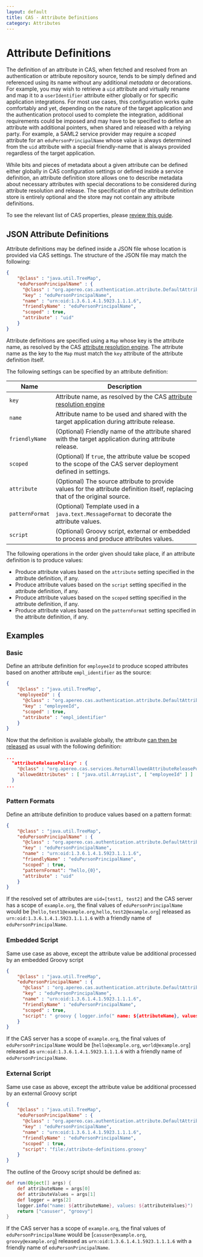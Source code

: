 ```yaml
---
layout: default
title: CAS - Attribute Definitions 
category: Attributes
---
```


# Attribute Definitions

The definition of an attribute in CAS, when fetched and resolved from an authentication or attribute repository source, tends to be simply defined
and referenced using its name without any additional *metadata* or decorations. For example, you may wish to retrieve a `uid` attribute and virtually
rename and map it to a `userIdentifier` attribute either globally or for specific application integrations. For most use cases, this configuration
works quite comfortably and yet, depending on the nature of the target application and the authentication protocol used to complete the integration,
additional requirements could be imposed and may have to be specified to define an attribute with additional pointers, when shared and released with a relying party. For example, a SAML2 service provider may require a *scoped* attribute for an `eduPersonPrincipalName` whose value 
is always determined from the `uid` attribute with a special friendly-name that is always provided regardless of the target application. 

While bits and pieces of metadata about a given attribute can be defined either globally in CAS configuration settings 
or defined inside a service definition, an attribute definition store allows one to describe metadata about necessary attributes 
with special decorations to be considered during attribute resolution and release. The specification of the attribute definition store is entirely 
optional and the store may not contain any attribute definitions.

To see the relevant list of CAS properties, please [review this guide](../configuration/Configuration-Properties.html#attribute-definitions).

## JSON Attribute Definitions

Attribute definitions may be defined inside a JSON file whose location is provided via CAS settings. The structure of the JSON file
may match the following:

```json 
{
    "@class" : "java.util.TreeMap",
    "eduPersonPrincipalName" : {
      "@class" : "org.apereo.cas.authentication.attribute.DefaultAttributeDefinition",
      "key" : "eduPersonPrincipalName",
      "name" : "urn:oid:1.3.6.1.4.1.5923.1.1.1.6",
      "friendlyName" : "eduPersonPrincipalName",
      "scoped" : true,
      "attribute" : "uid"
    }
}
```         

Attribute definitions are specified using a `Map` whose key is the attribute name, as resolved by the CAS [attribute resolution engine](Attribute-Resolution.html).
The attribute name as the key to the `Map` must match the `key` attribute of the attribute definition itself.

The following settings can be specified by an attribute definition:

| Name                    | Description
|-------------------------|--------------------------------------------------------------------------------------------------------
| `key`                   | Attribute name, as resolved by the CAS [attribute resolution engine](Attribute-Resolution.html)
| `name`                  | Attribute name to be used and shared with the target application during attribute release.
| `friendlyName`          | (Optional) Friendly name of the attribute shared with the target application during attribute release. 
| `scoped`                | (Optional) If `true`, the attribute value be scoped to the scope of the CAS server deployment defined in settings.
| `attribute`             | (Optional) The source attribute to provide values for the attribute definition itself, replacing that of the original source.
| `patternFormat`         | (Optional) Template used in a `java.text.MessageFormat` to decorate the attribute values.
| `script`                | (Optional) Groovy script, external or embedded to process and produce attributes values.

The following operations in the order given should take place, if an attribute definition is to produce values:

- Produce attribute values based on the `attribute` setting specified in the attribute definition, if any.
- Produce attribute values based on the `script` setting specified in the attribute definition, if any.
- Produce attribute values based on the `scoped` setting specified in the attribute definition, if any.
- Produce attribute values based on the `patternFormat` setting specified in the attribute definition, if any.

## Examples

### Basic

Define an attribute definition for `employeeId` to produce scoped attributes 
based on another attribute `empl_identifier` as the source:

```json 
{
    "@class" : "java.util.TreeMap",
    "employeeId" : {
      "@class" : "org.apereo.cas.authentication.attribute.DefaultAttributeDefinition",
      "key" : "employeeId",
      "scoped" : true,
      "attribute" : "empl_identifier"
    }
}
```  

Now that the definition is available globally, the attribute [can then be released](Attribute-Release-Policies.html) 
as usual with the following definition:

```json
...
  "attributeReleasePolicy" : {
    "@class" : "org.apereo.cas.services.ReturnAllowedAttributeReleasePolicy",
    "allowedAttributes" : [ "java.util.ArrayList", [ "employeeId" ] ]
  }
...
```


### Pattern Formats

Define an attribute definition to produce values based on a pattern format:

```json 
{
    "@class" : "java.util.TreeMap",
    "eduPersonPrincipalName" : {
      "@class" : "org.apereo.cas.authentication.attribute.DefaultAttributeDefinition",
      "key" : "eduPersonPrincipalName",
      "name" : "urn:oid:1.3.6.1.4.1.5923.1.1.1.6",
      "friendlyName" : "eduPersonPrincipalName",
      "scoped" : true,     
      "patternFormat": "hello,{0}",
      "attribute" : "uid"
    }
}
```  

If the resolved set of attributes are `uid=[test1, test2]` and the CAS server has a scope of `example.org`, 
the final values of `eduPersonPrincipalName` would be [`hello,test1@example.org`,`hello,test2@example.org`]
released as `urn:oid:1.3.6.1.4.1.5923.1.1.1.6` with a friendly name of `eduPersonPrincipalName`.

### Embedded Script

Same use case as above, except the attribute value be additional processed by an embedded Groovy script

```json 
{
    "@class" : "java.util.TreeMap",
    "eduPersonPrincipalName" : {
      "@class" : "org.apereo.cas.authentication.attribute.DefaultAttributeDefinition",
      "key" : "eduPersonPrincipalName",
      "name" : "urn:oid:1.3.6.1.4.1.5923.1.1.1.6",
      "friendlyName" : "eduPersonPrincipalName",
      "scoped" : true,
      "script": " groovy { logger.info(" name: ${attributeName}, values: ${attributeValues} "); return ['hello', 'world'] } "
    }
}
```  

If the CAS server has a scope of `example.org`, 
the final values of `eduPersonPrincipalName` would be [`hello@example.org`, `world@example.org`]
released as `urn:oid:1.3.6.1.4.1.5923.1.1.1.6` with a friendly name of `eduPersonPrincipalName`.

### External Script

Same use case as above, except the attribute value be additional processed by an external Groovy script

```json 
{
    "@class" : "java.util.TreeMap",
    "eduPersonPrincipalName" : {
      "@class" : "org.apereo.cas.authentication.attribute.DefaultAttributeDefinition",
      "key" : "eduPersonPrincipalName",
      "name" : "urn:oid:1.3.6.1.4.1.5923.1.1.1.6",
      "friendlyName" : "eduPersonPrincipalName",
      "scoped" : true,
      "script": "file:/attribute-definitions.groovy"
    }
}
```  

The outline of the Groovy script should be defined as:

```groovy
def run(Object[] args) {
    def attributeName = args[0]
    def attributeValues = args[1]
    def logger = args[2]
    logger.info("name: ${attributeName}, values: ${attributeValues}")
    return ["casuser", "groovy"]
}
```

If the CAS server has a scope of `example.org`, 
the final values of `eduPersonPrincipalName` would be [`casuser@example.org`, `groovy@example.org`]
released as `urn:oid:1.3.6.1.4.1.5923.1.1.1.6` with a friendly name of `eduPersonPrincipalName`.
